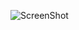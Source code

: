 ![ScreenShot](https://raw.github.com/{brianbixby}/{MetroTripAdvisor}/{master}/{../client/src/img/screenShot.png})
